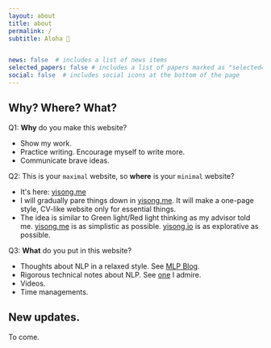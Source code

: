```yaml
---
layout: about
title: about
permalink: /
subtitle: Aloha 👋


news: false  # includes a list of news items
selected_papers: false # includes a list of papers marked as "selected={true}"
social: false  # includes social icons at the bottom of the page
---
```


<!-- profile:
  align: right
  image: prof_pic.jpg
  address: A -->

<!-- Write your biography here. Tell the world about yourself. Link to your favorite [subreddit](http://reddit.com). You can put a picture in, too. The code is already in, just name your picture `prof_pic.jpg` and put it in the `img/` folder.

Put your address / P.O. box / other info right below your picture. You can also disable any these elements by editing `profile` property of the YAML header of your `_pages/about.md`. Edit `_bibliography/papers.bib` and Jekyll will render your [publications page](/al-folio/publications/) automatically.

Link to your social media connections, too. This theme is set up to use [Font Awesome icons](http://fortawesome.github.io/Font-Awesome/) and [Academicons](https://jpswalsh.github.io/academicons/), like the ones below. Add your Facebook, Twitter, LinkedIn, Google Scholar, or just disable all of them. -->

## Why? Where? What?

Q1: **Why** do you make this website?
- Show my work. 
- Practice writing. Encourage myself to write more. 
- Communicate brave ideas. 

Q2: This is your `maximal` website, so **where** is your `minimal` website?
- It's here: [yisong.me](yisong.me)
- I will gradually pare things down in [yisong.me](yisong.me). It will make a one-page style, CV-like website only for essential things. 
- The idea is similar to Green light/Red light thinking as my advisor told me. [yisong.me](yisong.me) is as simplistic as possible. [yisong.io](yisong.io) is as explorative as possible. 

Q3: **What** do you put in this website?
- Thoughts about NLP in a relaxed style. See [MLP Blog](https://yisong.io/MLP/). 
- Rigorous technical notes about NLP. See [one](http://karlstratos.com/#notes) I admire. 
- Videos. 
- Time managements. 


## New updates.

To come. 


